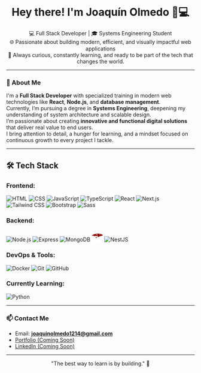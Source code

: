 <h1 align="center">Hey there! I'm Joaquín Olmedo 👋💻</h1>

<p align="center">
  💻 Full Stack Developer | 🎓 Systems Engineering Student <br/>
  🌐 Passionate about building modern, efficient, and visually impactful web applications <br/>
  🚀 Always curious, constantly learning, and ready to be part of the tech that changes the world.
</p>

---

### 🧠 About Me

I'm a **Full Stack Developer** with specialized training in modern web technologies like **React**, **Node.js**, and **database management**.  
Currently, I’m pursuing a degree in **Systems Engineering**, deepening my understanding of system architecture and scalable design.  
I’m passionate about creating **innovative and functional digital solutions** that deliver real value to end users.  
I bring attention to detail, a hunger for learning, and a mindset focused on continuous growth to every project I tackle.

---

## 🛠️ Tech Stack

### Frontend:
<p align="left">
  <img src="https://cdn.jsdelivr.net/gh/devicons/devicon/icons/html5/html5-original.svg" height="30" alt="HTML" />
  <img src="https://cdn.jsdelivr.net/gh/devicons/devicon/icons/css3/css3-original.svg" height="30" alt="CSS" />
  <img src="https://cdn.jsdelivr.net/gh/devicons/devicon/icons/javascript/javascript-original.svg" height="30" alt="JavaScript" />
  <img src="https://cdn.jsdelivr.net/gh/devicons/devicon/icons/typescript/typescript-original.svg" height="30" alt="TypeScript" />
  <img src="https://cdn.jsdelivr.net/gh/devicons/devicon/icons/react/react-original.svg" height="30" alt="React" />
  <img src="https://cdn.jsdelivr.net/gh/devicons/devicon/icons/nextjs/nextjs-original.svg" height="30" alt="Next.js" />
  <img src="https://www.vectorlogo.zone/logos/tailwindcss/tailwindcss-icon.svg" height="30" alt="Tailwind CSS" />
  <img src="https://cdn.jsdelivr.net/gh/devicons/devicon/icons/bootstrap/bootstrap-original.svg" height="30" alt="Bootstrap" />
  <img src="https://cdn.jsdelivr.net/gh/devicons/devicon/icons/sass/sass-original.svg" height="30" alt="Sass" />
</p>

### Backend:
<p align="left">
  <img src="https://cdn.jsdelivr.net/gh/devicons/devicon/icons/nodejs/nodejs-original.svg" height="30" alt="Node.js" />
  <img src="https://cdn.jsdelivr.net/gh/devicons/devicon/icons/express/express-original.svg" height="30" alt="Express" />
  <img src="https://cdn.jsdelivr.net/gh/devicons/devicon/icons/mongodb/mongodb-original.svg" height="30" alt="MongoDB" />
  <img src="https://raw.githubusercontent.com/devicons/devicon/master/icons/mongoose/mongoose-original.svg" height="30" alt="Mongoose" />
  <img src="https://cdn.jsdelivr.net/gh/devicons/devicon/icons/nestjs/nestjs-plain.svg" height="30" alt="NestJS" />
</p>

### DevOps & Tools:
<p align="left">
  <img src="https://cdn.jsdelivr.net/gh/devicons/devicon/icons/docker/docker-original.svg" height="30" alt="Docker" />
  <img src="https://cdn.jsdelivr.net/gh/devicons/devicon/icons/git/git-original.svg" height="30" alt="Git" />
  <img src="https://cdn.jsdelivr.net/gh/devicons/devicon/icons/github/github-original.svg" height="30" alt="GitHub" />
</p>

### Currently Learning:
<p align="left">
  <img src="https://cdn.jsdelivr.net/gh/devicons/devicon/icons/python/python-original.svg" height="30" alt="Python" />
</p>

---

### 📫 Contact Me

- Email: **joaquinolmedo1214@gmail.com**
- [Portfolio (Coming Soon)]()
- [LinkedIn (Coming Soon)]()

---

<p align="center">"The best way to learn is by building." 🚀</p>

